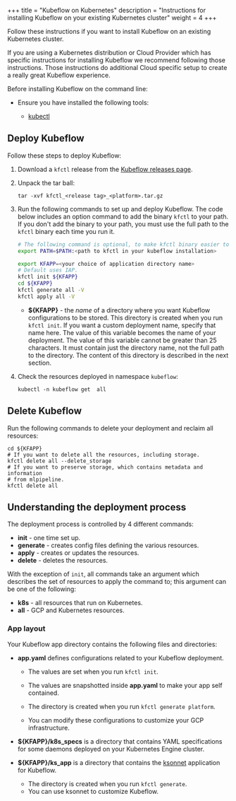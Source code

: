 +++
title = "Kubeflow on Kubernetes"
description = "Instructions for installing Kubeflow on your existing Kubernetes cluster"
weight = 4
+++

Follow these instructions if you want to install Kubeflow on an existing Kubernetes
cluster.

If you are using a Kubernetes distribution or Cloud Provider which has specific
instructions for installing Kubeflow we recommend following those instructions.
Those instructions do additional Cloud specific setup to create a really great 
Kubeflow experience.

Before installing Kubeflow on the command line:

  * Ensure you have installed the following tools:
    
     * [kubectl](https://kubernetes.io/docs/tasks/tools/install-kubectl/)


## Deploy Kubeflow

Follow these steps to deploy Kubeflow:

1. Download a `kfctl` release from the 
  [Kubeflow releases page](https://github.com/kubeflow/kubeflow/releases/).

1. Unpack the tar ball:

    ```
    tar -xvf kfctl_<release tag>_<platform>.tar.gz
    ```

1. Run the following commands to set up and deploy Kubeflow. The code below
  includes an option command to add the binary `kfctl` to your path. If you 
  don't add the binary to your path, you must use the full path to the `kfctl` 
  binary each time you run it.

    ```bash
    # The following command is optional, to make kfctl binary easier to use.
    export PATH=$PATH:<path to kfctl in your kubeflow installation>

    export KFAPP=<your choice of application directory name>
    # Default uses IAP.
    kfctl init ${KFAPP}
    cd ${KFAPP}
    kfctl generate all -V
    kfctl apply all -V
    ```
   * **${KFAPP}** - the _name_ of a directory where you want Kubeflow 
     configurations to be stored. This directory is created when you run
     `kfctl init`. If you want a custom deployment name, specify that name here.
     The value of this variable becomes the name of your deployment.
     The value of this variable cannot be greater than 25 characters. It must
     contain just the directory name, not the full path to the directory.
     The content of this directory is described in the next section.

1. Check the resources deployed in namespace `kubeflow`:

    ```
    kubectl -n kubeflow get  all
    ```

## Delete Kubeflow

Run the following commands to delete your deployment and reclaim all resources:

```
cd ${KFAPP}
# If you want to delete all the resources, including storage.
kfctl delete all --delete_storage
# If you want to preserve storage, which contains metadata and information
# from mlpipeline.
kfctl delete all
```

## Understanding the deployment process

The deployment process is controlled by 4 different commands:

* **init** - one time set up.
* **generate** - creates config files defining the various resources.
* **apply** - creates or updates the resources.
* **delete** - deletes the resources.

With the exception of `init`, all commands take an argument which describes the
set of resources to apply the command to; this argument can be one of the
following:

* **k8s** - all resources that run on Kubernetes.
* **all** - GCP and Kubernetes resources.

### App layout

Your Kubeflow app directory contains the following files and directories:

* **app.yaml** defines configurations related to your Kubeflow deployment.

  * The values are set when you run `kfctl init`.
  * The values are snapshotted inside **app.yaml** to make your app 
    self contained.

  * The directory is created when you run `kfctl generate platform`.
  * You can modify these configurations to customize your GCP infrastructure.

* **${KFAPP}/k8s_specs** is a directory that contains YAML specifications
  for some daemons deployed on your Kubernetes Engine cluster.

* **${KFAPP}/ks_app** is a directory that contains the 
  [ksonnet](https://ksonnet.io) application for Kubeflow.

  * The directory is created when you run `kfctl generate`.
  * You can use ksonnet to customize Kubeflow.